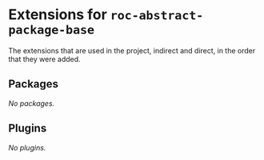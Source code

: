 # Extensions for `roc-abstract-package-base`

The extensions that are used in the project, indirect and direct, in the order that they were added.

## Packages
_No packages._

## Plugins
_No plugins._
